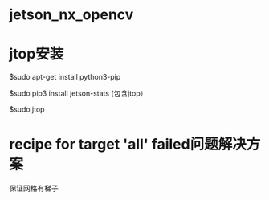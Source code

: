 # jetson_nx_opencv

# jtop安装
$sudo apt-get install python3-pip

$sudo pip3 install jetson-stats   (包含jtop）

$sudo jtop

# recipe for target 'all' failed问题解决方案
保证网格有梯子
